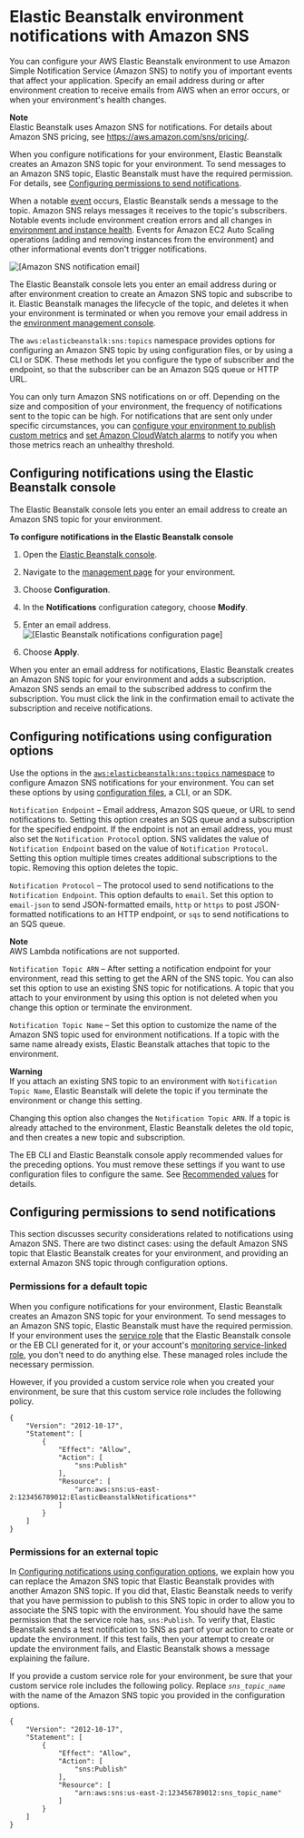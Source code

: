 # Elastic Beanstalk environment notifications with Amazon SNS<a name="using-features.managing.sns"></a>

You can configure your AWS Elastic Beanstalk environment to use Amazon Simple Notification Service \(Amazon SNS\) to notify you of important events that affect your application\. Specify an email address during or after environment creation to receive emails from AWS when an error occurs, or when your environment's health changes\.

**Note**  
Elastic Beanstalk uses Amazon SNS for notifications\. For details about Amazon SNS pricing, see [https://aws\.amazon\.com/sns/pricing/](https://aws.amazon.com/sns/pricing/)\.

When you configure notifications for your environment, Elastic Beanstalk creates an Amazon SNS topic for your environment\. To send messages to an Amazon SNS topic, Elastic Beanstalk must have the required permission\. For details, see [Configuring permissions to send notifications](#configuration-notifications-permissions)\.

When a notable [event](using-features.events.md) occurs, Elastic Beanstalk sends a message to the topic\. Amazon SNS relays messages it receives to the topic's subscribers\. Notable events include environment creation errors and all changes in [environment and instance health](health-enhanced.md)\. Events for Amazon EC2 Auto Scaling operations \(adding and removing instances from the environment\) and other informational events don't trigger notifications\.

![\[Amazon SNS notification email\]](http://docs.aws.amazon.com/elasticbeanstalk/latest/dg/images/sns-notification-email.png)

The Elastic Beanstalk console lets you enter an email address during or after environment creation to create an Amazon SNS topic and subscribe to it\. Elastic Beanstalk manages the lifecycle of the topic, and deletes it when your environment is terminated or when you remove your email address in the [environment management console](environments-console.md)\.

The `aws:elasticbeanstalk:sns:topics` namespace provides options for configuring an Amazon SNS topic by using configuration files, or by using a CLI or SDK\. These methods let you configure the type of subscriber and the endpoint, so that the subscriber can be an Amazon SQS queue or HTTP URL\.

You can only turn Amazon SNS notifications on or off\. Depending on the size and composition of your environment, the frequency of notifications sent to the topic can be high\. For notifications that are sent only under specific circumstances, you can [configure your environment to publish custom metrics](health-enhanced-cloudwatch.md) and [set Amazon CloudWatch alarms](using-features.alarms.md) to notify you when those metrics reach an unhealthy threshold\.

## Configuring notifications using the Elastic Beanstalk console<a name="configuration-notifications-console"></a>

The Elastic Beanstalk console lets you enter an email address to create an Amazon SNS topic for your environment\.

**To configure notifications in the Elastic Beanstalk console**

1. Open the [Elastic Beanstalk console](https://console.aws.amazon.com/elasticbeanstalk)\.

1. Navigate to the [management page](environments-console.md) for your environment\.

1. Choose **Configuration**\.

1. In the **Notifications** configuration category, choose **Modify**\.

1. Enter an email address\.  
![\[Elastic Beanstalk notifications configuration page\]](http://docs.aws.amazon.com/elasticbeanstalk/latest/dg/images/aeb-config-sns.png)

1. Choose **Apply**\.

When you enter an email address for notifications, Elastic Beanstalk creates an Amazon SNS topic for your environment and adds a subscription\. Amazon SNS sends an email to the subscribed address to confirm the subscription\. You must click the link in the confirmation email to activate the subscription and receive notifications\.

## Configuring notifications using configuration options<a name="configuration-notifications-namespace"></a>

Use the options in the [`aws:elasticbeanstalk:sns:topics` namespace](command-options-general.md#command-options-general-elasticbeanstalksnstopics) to configure Amazon SNS notifications for your environment\. You can set these options by using [configuration files](ebextensions.md), a CLI, or an SDK\.

`Notification Endpoint` – Email address, Amazon SQS queue, or URL to send notifications to\. Setting this option creates an SQS queue and a subscription for the specified endpoint\. If the endpoint is not an email address, you must also set the `Notification Protocol` option\. SNS validates the value of `Notification Endpoint` based on the value of `Notification Protocol`\. Setting this option multiple times creates additional subscriptions to the topic\. Removing this option deletes the topic\.

`Notification Protocol` – The protocol used to send notifications to the `Notification Endpoint`\. This option defaults to `email`\. Set this option to `email-json` to send JSON\-formatted emails, `http` or `https` to post JSON\-formatted notifications to an HTTP endpoint, or `sqs` to send notifications to an SQS queue\.

**Note**  
AWS Lambda notifications are not supported\.

`Notification Topic ARN` – After setting a notification endpoint for your environment, read this setting to get the ARN of the SNS topic\. You can also set this option to use an existing SNS topic for notifications\. A topic that you attach to your environment by using this option is not deleted when you change this option or terminate the environment\.

`Notification Topic Name` – Set this option to customize the name of the Amazon SNS topic used for environment notifications\. If a topic with the same name already exists, Elastic Beanstalk attaches that topic to the environment\.

**Warning**  
If you attach an existing SNS topic to an environment with `Notification Topic Name`, Elastic Beanstalk will delete the topic if you terminate the environment or change this setting\.

Changing this option also changes the `Notification Topic ARN`\. If a topic is already attached to the environment, Elastic Beanstalk deletes the old topic, and then creates a new topic and subscription\.

The EB CLI and Elastic Beanstalk console apply recommended values for the preceding options\. You must remove these settings if you want to use configuration files to configure the same\. See [Recommended values](command-options.md#configuration-options-recommendedvalues) for details\.

## Configuring permissions to send notifications<a name="configuration-notifications-permissions"></a>

This section discusses security considerations related to notifications using Amazon SNS\. There are two distinct cases: using the default Amazon SNS topic that Elastic Beanstalk creates for your environment, and providing an external Amazon SNS topic through configuration options\.

### Permissions for a default topic<a name="configuration-notifications-permissions-default"></a>

When you configure notifications for your environment, Elastic Beanstalk creates an Amazon SNS topic for your environment\. To send messages to an Amazon SNS topic, Elastic Beanstalk must have the required permission\. If your environment uses the [service role](iam-servicerole.md) that the Elastic Beanstalk console or the EB CLI generated for it, or your account's [monitoring service\-linked role](using-service-linked-roles-monitoring.md), you don't need to do anything else\. These managed roles include the necessary permission\.

However, if you provided a custom service role when you created your environment, be sure that this custom service role includes the following policy\.

```
{
    "Version": "2012-10-17",
    "Statement": [
        {
            "Effect": "Allow",
            "Action": [
                "sns:Publish"
            ],
            "Resource": [
                "arn:aws:sns:us-east-2:123456789012:ElasticBeanstalkNotifications*"
            ]
        }
    ]
}
```

### Permissions for an external topic<a name="configuration-notifications-permissions-external"></a>

In [Configuring notifications using configuration options](#configuration-notifications-namespace), we explain how you can replace the Amazon SNS topic that Elastic Beanstalk provides with another Amazon SNS topic\. If you did that, Elastic Beanstalk needs to verify that you have permission to publish to this SNS topic in order to allow you to associate the SNS topic with the environment\. You should have the same permission that the service role has, `sns:Publish`\. To verify that, Elastic Beanstalk sends a test notification to SNS as part of your action to create or update the environment\. If this test fails, then your attempt to create or update the environment fails, and Elastic Beanstalk shows a message explaining the failure\.

If you provide a custom service role for your environment, be sure that your custom service role includes the following policy\. Replace *`sns_topic_name`* with the name of the Amazon SNS topic you provided in the configuration options\.

```
{
    "Version": "2012-10-17",
    "Statement": [
        {
            "Effect": "Allow",
            "Action": [
                "sns:Publish"
            ],
            "Resource": [
                "arn:aws:sns:us-east-2:123456789012:sns_topic_name"
            ]
        }
    ]
}
```